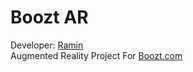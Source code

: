 # Boozt AR

Developer: [Ramin](https://raminrezaei.se)
<br />
Augmented Reality Project For [Boozt.com](https://boozt.com)
